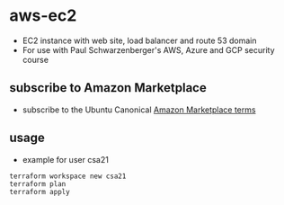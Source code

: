# aws-ec2
* EC2 instance with web site, load balancer and route 53 domain
* For use with Paul Schwarzenberger's AWS, Azure and GCP security course

## subscribe to Amazon Marketplace
* subscribe to the Ubuntu Canonical [Amazon Marketplace terms](https://aws.amazon.com/marketplace/pp?sku=a8jyynf4hjutohctm41o2z18m)

## usage 
* example for user csa21
```
terraform workspace new csa21
terraform plan
terraform apply
```